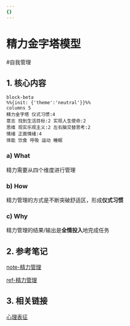 ```yaml
---
{}
---
```

# 精力金字塔模型

#自我管理

## 1\. 核心内容

```mermaid
block-beta
%%{init: {'theme':'neutral'}}%%
columns 5
精力金字塔 仪式习惯:4
意志 找到生活目标:2 实现人生使命:2
思维 现实乐观主义:2 左右脑交替思考:2
情绪 正面情绪:4
体能 饮食 呼吸 运动 睡眠
```

### a) What

精力需要从四个维度进行管理

### b) How

精力管理的方式是不断突破舒适区，形成**仪式习惯**

### c) Why

精力管理的结果/输出是**全情投入**地完成任务

## 2\. 参考笔记

[note-精力管理](/docs/note-%E7%B2%BE%E5%8A%9B%E7%AE%A1%E7%90%86.md "note-精力管理")

[ref-精力管理](/docs/ref-%E7%B2%BE%E5%8A%9B%E7%AE%A1%E7%90%86.md "ref-精力管理")

## 3\. 相关链接

[心理表征](/docs/card-@%E5%88%BB%E6%84%8F%E7%BB%83%E4%B9%A0-%E5%88%BB%E6%84%8F%E7%BB%83%E4%B9%A0%E6%A8%A1%E5%9E%8B.md "心理表征")
